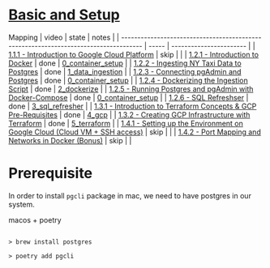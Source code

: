 # [Basic and Setup](https://github.com/DataTalksClub/data-engineering-zoomcamp/tree/main/week_1_basics_n_setup)


Mapping
| video                                                                                | state | notes                   |
| ------------------------------------------------------------------------------------ | ----- | ----------------------- |
| [1.1.1 - Introduction to Google Cloud Platform][v1.1.1]                              | skip  |                         |
| [1.2.1 - Introduction to Docker][v1.2.1]                                             | done  | [0_container_setup][f1] |
| [1.2.2 - Ingesting NY Taxi Data to Postgres][v1.2.2]                                 | done  | [1_data_ingestion][f2]  |
| [1.2.3 - Connecting pgAdmin and Postgres][v1.2.3]                                    | done  | [0_container_setup][f1] |
| [1.2.4 - Dockerizing the Ingestion Script][v1.2.4]                                   | done  | [2_dockerize][f3]       |
| [1.2.5 - Running Postgres and pgAdmin with Docker-Compose][v1.2.5]                   | done  | [0_container_setup][f1] |
| [1.2.6 - SQL Refreshser][v1.2.6]                                                     | done  | [3_sql_refresher][f4]   |
| [1.3.1 - Introduction to Terraform Concepts & GCP Pre-Requisites][v1.3.1]            | done  | [4_gcp][f5]             |
| [1.3.2 - Creating GCP Infrastructure with Terraform][v1.3.2]                         | done  | [5_terraform][f6]       |
| [1.4.1 - Setting up the Environment on Google Cloud (Cloud VM + SSH access)][v1.4.1] | skip  |                         |
| [1.4.2 - Port Mapping and Networks in Docker (Bonus)][v1.4.2]                        | skip  |                         |

# Prerequisite

In order to install `pgcli` package in mac, we need to have postgres in our system.

macos + poetry

```shell

> brew install postgres

> poetry add pgcli
```

<!-- file links -->
[f1]: ./0_container_setup.ipynb
[f2]: ./1_data_ingestion.ipynb
[f3]: ./2_dockerize.ipynb
[f4]: ./3_sql_refresher.ipynb
[f5]: ./4_gcp.ipynb
[f6]: ./5_terraform.ipynb

<!-- video links -->
[v1.1.1]: https://www.youtube.com/watch?v=18jIzE41fJ4&list=PL3MmuxUbc_hJed7dXYoJw8DoCuVHhGEQb&index=3
[v1.2.1]: https://www.youtube.com/watch?v=EYNwNlOrpr0&list=PL3MmuxUbc_hJed7dXYoJw8DoCuVHhGEQb&index=4
[v1.2.2]: https://www.youtube.com/watch?v=2JM-ziJt0WI&list=PL3MmuxUbc_hJed7dXYoJw8DoCuVHhGEQb&index=5
[v1.2.3]: https://www.youtube.com/watch?v=hCAIVe9N0ow&list=PL3MmuxUbc_hJed7dXYoJw8DoCuVHhGEQb&index=7
[v1.2.4]: https://www.youtube.com/watch?v=B1WwATwf-vY&list=PL3MmuxUbc_hJed7dXYoJw8DoCuVHhGEQb&index=8
[v1.2.5]: https://www.youtube.com/watch?v=hKI6PkPhpa0&list=PL3MmuxUbc_hJed7dXYoJw8DoCuVHhGEQb&index=9
[v1.2.6]: https://www.youtube.com/watch?v=QEcps_iskgg&list=PL3MmuxUbc_hJed7dXYoJw8DoCuVHhGEQb&index=10
[v1.3.1]: https://www.youtube.com/watch?v=Hajwnmj0xfQ&list=PL3MmuxUbc_hJed7dXYoJw8DoCuVHhGEQb&index=11
[v1.3.2]: https://www.youtube.com/watch?v=dNkEgO-CExg&list=PL3MmuxUbc_hJed7dXYoJw8DoCuVHhGEQb&index=12
[v1.4.1]: https://www.youtube.com/watch?v=ae-CV2KfoN0&list=PL3MmuxUbc_hJed7dXYoJw8DoCuVHhGEQb&index=13
[v1.4.2]: https://www.youtube.com/watch?v=tOr4hTsHOzU&list=PL3MmuxUbc_hJed7dXYoJw8DoCuVHhGEQb&index=14